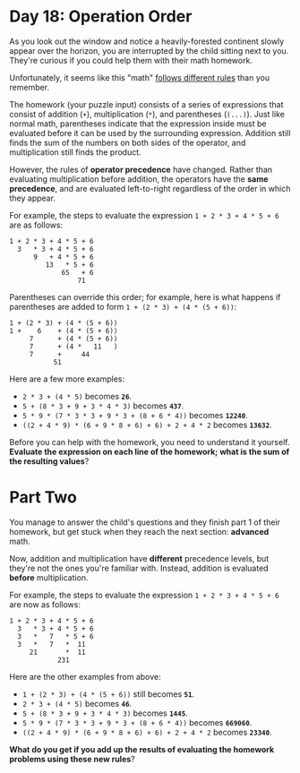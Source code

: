 # Day 18: Operation Order
As you look out the window and notice a heavily-forested continent slowly appear over the horizon, you are interrupted 
by the child sitting next to you. They're curious if you could help them with their math homework.

Unfortunately, it seems like this "math" [follows different rules](https://www.youtube.com/watch?v=3QtRK7Y2pPU&t=15) 
than you remember.

The homework (your puzzle input) consists of a series of expressions that consist of addition (`+`), multiplication 
(`*`), and parentheses (`(...)`). Just like normal math, parentheses indicate that the expression inside must be 
evaluated before it can be used by the surrounding expression. Addition still finds the sum of the numbers on both sides 
of the operator, and multiplication still finds the product.

However, the rules of **operator precedence** have changed. Rather than evaluating multiplication before addition, the 
operators have the **same precedence**, and are evaluated left-to-right regardless of the order in which they appear.

For example, the steps to evaluate the expression `1 + 2 * 3 + 4 * 5 + 6` are as follows:
```
1 + 2 * 3 + 4 * 5 + 6
  3   * 3 + 4 * 5 + 6
      9   + 4 * 5 + 6
         13   * 5 + 6
             65   + 6
                 71
```
Parentheses can override this order; for example, here is what happens if parentheses are added to form 
`1 + (2 * 3) + (4 * (5 + 6))`:
```
1 + (2 * 3) + (4 * (5 + 6))
1 +    6    + (4 * (5 + 6))
     7      + (4 * (5 + 6))
     7      + (4 *   11   )
     7      +     44
           51
```
Here are a few more examples:
* `2 * 3 + (4 * 5)` becomes **`26`**.
* `5 + (8 * 3 + 9 + 3 * 4 * 3)` becomes **`437`**.
* `5 * 9 * (7 * 3 * 3 + 9 * 3 + (8 + 6 * 4))` becomes **`12240`**.
* `((2 + 4 * 9) * (6 + 9 * 8 + 6) + 6) + 2 + 4 * 2` becomes **`13632`**.

Before you can help with the homework, you need to understand it yourself. **Evaluate the expression on each line of the 
homework; what is the sum of the resulting values**?

# Part Two
You manage to answer the child's questions and they finish part 1 of their homework, but get stuck when they reach the 
next section: **advanced** math.

Now, addition and multiplication have **different** precedence levels, but they're not the ones you're familiar with. 
Instead, addition is evaluated **before** multiplication.

For example, the steps to evaluate the expression `1 + 2 * 3 + 4 * 5 + 6` are now as follows:
```
1 + 2 * 3 + 4 * 5 + 6
  3   * 3 + 4 * 5 + 6
  3   *   7   * 5 + 6
  3   *   7   *  11
     21       *  11
            231
```
Here are the other examples from above:
* `1 + (2 * 3) + (4 * (5 + 6))` still becomes **`51`**.
* `2 * 3 + (4 * 5)` becomes **`46`**.
* `5 + (8 * 3 + 9 + 3 * 4 * 3)` becomes **`1445`**.
* `5 * 9 * (7 * 3 * 3 + 9 * 3 + (8 + 6 * 4))` becomes **`669060`**.
* `((2 + 4 * 9) * (6 + 9 * 8 + 6) + 6) + 2 + 4 * 2` becomes **`23340`**.

**What do you get if you add up the results of evaluating the homework problems using these new rules**?
